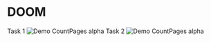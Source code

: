 # DOOM

Task 1
![Demo CountPages alpha](https://gifs.com/gif/2020-06-19-20-45-23-1WOWLq)
Task 2
![Demo CountPages alpha](https://gifs.com/gif/2020-06-19-20-45-23-1WOWLq)
